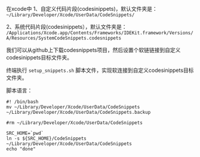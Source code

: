 在xcode中
1、自定义代码片段(codesinippets)，默认文件夹是： 
```~/Library/Developer/Xcode/UserData/CodeSnippets/```

2、系统代码片段(codesinippets），默认文件夹是：
```/Applications/Xcode.app/Contents/Frameworks/IDEKit.framework/Versions/A/Resources/SystemCodeSnippets.codesnippets```


我们可以从github上下载codesnippets项目，然后设置个软链链接到自定义codesinippets目标文件夹。

终端执行 `setup_snippets.sh` 脚本文件，实现软连接到自定义codesinippets目标文件夹。

脚本语言：
```
#! /bin/bash
mv ~/Library/Developer/Xcode/UserData/CodeSnippets ~/Library/Developer/Xcode/UserData/CodeSnippets.backup

#rm ~/Library/Developer/Xcode/UserData/CodeSnippets

SRC_HOME=`pwd`
ln -s ${SRC_HOME}/CodeSnippets ~/Library/Developer/Xcode/UserData/CodeSnippets
echo "done"

```
